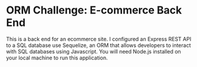 # ORM Challenge: E-commerce Back End

This is a back end for an ecommerce site. I configured an Express REST API to a SQL database use Sequelize, an ORM that allows developers to interact with SQL databases using Javascript. You will need Node.js installed on your local machine to run this application.

